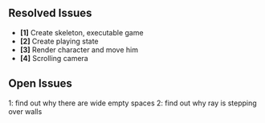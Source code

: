 ## Resolved Issues ##
- **[1]** Create skeleton, executable game
- **[2]** Create playing state
- **[3]** Render character and move him
- **[4]** Scrolling camera

## Open Issues ##

1: find out why there are wide empty spaces
2: find out why ray is stepping over walls

